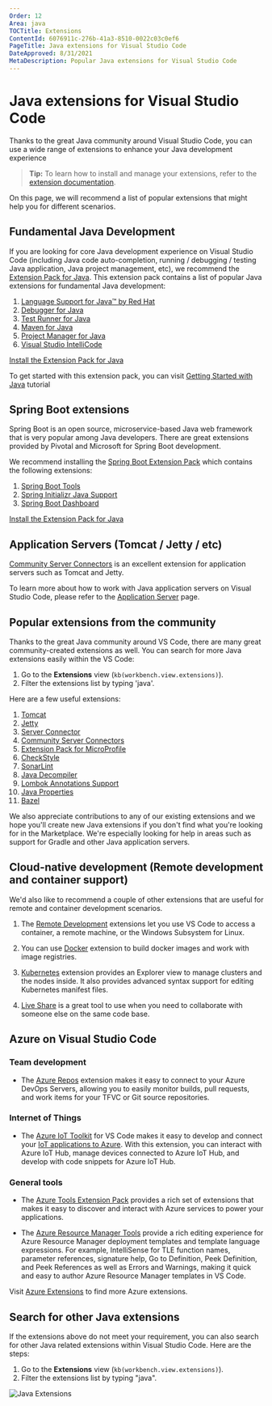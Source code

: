 ```yaml
---
Order: 12
Area: java
TOCTitle: Extensions
ContentId: 6076911c-276b-41a3-8510-0022c03c0ef6
PageTitle: Java extensions for Visual Studio Code
DateApproved: 8/31/2021
MetaDescription: Popular Java extensions for Visual Studio Code
---
```

# Java extensions for Visual Studio Code

Thanks to the great Java community around Visual Studio Code, you can use a wide range of extensions to enhance your Java development experience

> **Tip:** To learn how to install and manage your extensions, refer to the [extension documentation](/docs/editor/extension-marketplace.md).

On this page, we will recommend a list of popular extensions that might help you for different scenarios.

## Fundamental Java Development

If you are looking for core Java development experience on Visual Studio Code (including Java code auto-completion, running / debugging / testing Java application, Java project management, etc), we recommend the [Extension Pack for Java](https://marketplace.visualstudio.com/items?itemName=vscjava.vscode-java-pack). This extension pack contains a list of popular Java extensions for fundamental Java development:

1. [Language Support for Java™ by Red Hat](https://marketplace.visualstudio.com/items?itemName=redhat.java)
2. [Debugger for Java](https://marketplace.visualstudio.com/items?itemName=vscjava.vscode-java-debug)
3. [Test Runner for Java](https://marketplace.visualstudio.com/items?itemName=vscjava.vscode-java-test)
4. [Maven for Java](https://marketplace.visualstudio.com/items?itemName=vscjava.vscode-maven)
5. [Project Manager for Java](https://marketplace.visualstudio.com/items?itemName=vscjava.vscode-java-dependency)
6. [Visual Studio IntelliCode](https://marketplace.visualstudio.com/items?itemName=VisualStudioExptTeam.vscodeintellicode)

<a class="tutorial-install-extension-btn" href="vscode:extension/vscjava.vscode-java-pack">Install the Extension Pack for Java</a>

To get started with this extension pack, you can visit [Getting Started with Java](https://code.visualstudio.com/docs/java/java-tutorial) tutorial

## Spring Boot extensions

Spring Boot is an open source, microservice-based Java web framework that is very popular among Java developers. There are great extensions provided by Pivotal and Microsoft for Spring Boot development.

We recommend installing the [Spring Boot Extension Pack](https://marketplace.visualstudio.com/items?itemName=Pivotal.vscode-boot-dev-pack) which contains the following extensions:

1. [Spring Boot Tools](https://marketplace.visualstudio.com/items?itemName=Pivotal.vscode-spring-boot)
2. [Spring Initializr Java Support](https://marketplace.visualstudio.com/items?itemName=vscjava.vscode-spring-initializr)
3. [Spring Boot Dashboard](https://marketplace.visualstudio.com/items?itemName=vscjava.vscode-spring-boot-dashboard)

<a class="tutorial-install-extension-btn" href="vscode:extension/Pivotal.vscode-boot-dev-pack">Install the Extension Pack for Java</a>

## Application Servers (Tomcat / Jetty / etc)

[Community Server Connectors](https://marketplace.visualstudio.com/items?itemName=redhat.vscode-community-server-connector) is an excellent extension for application servers such as Tomcat and Jetty.

To learn more about how to work with Java application servers on Visual Studio Code, please refer to the [Application Server](https://code.visualstudio.com/docs/java/java-tomcat-jetty) page.


## Popular extensions from the community

Thanks to the great Java community around VS Code, there are many great community-created extensions as well. You can search for more Java extensions easily within the VS Code:

1. Go to the **Extensions** view (`kb(workbench.view.extensions)`).
2. Filter the extensions list by typing 'java'.

Here are a few useful extensions:

1. [Tomcat](https://marketplace.visualstudio.com/items?itemName=adashen.vscode-tomcat)
2. [Jetty](https://marketplace.visualstudio.com/items?itemName=SummerSun.vscode-jetty)
3. [Server Connector](https://marketplace.visualstudio.com/items?itemName=redhat.vscode-server-connector)
4. [Community Server Connectors](https://marketplace.visualstudio.com/items?itemName=redhat.vscode-community-server-connector)
5. [Extension Pack for MicroProfile](https://marketplace.visualstudio.com/items?itemName=MicroProfile-Community.vscode-microprofile-pack)
6. [CheckStyle](https://marketplace.visualstudio.com/items?itemName=shengchen.vscode-checkstyle)
7. [SonarLint](https://marketplace.visualstudio.com/items?itemName=SonarSource.sonarlint-vscode)
8. [Java Decompiler](https://marketplace.visualstudio.com/items?itemName=dgileadi.java-decompiler)
9. [Lombok Annotations Support](https://marketplace.visualstudio.com/items?itemName=GabrielBB.vscode-lombok)
10. [Java Properties](https://marketplace.visualstudio.com/items?itemName=ithildir.java-properties)
11. [Bazel](https://marketplace.visualstudio.com/items?itemName=BazelBuild.vscode-bazel)

We also appreciate contributions to any of our existing extensions and we hope you'll create new Java extensions if you don't find what you're looking for in the Marketplace. We're especially looking for help in areas such as support for Gradle and other Java application servers.

## Cloud-native development (Remote development and container support)

We'd also like to recommend a couple of other extensions that are useful for remote and container development scenarios.

1. The [Remote Development](/docs/remote/remote-overview.md) extensions let you use VS Code to access a container, a remote machine, or the Windows Subsystem for Linux.

2. You can use [Docker](https://marketplace.visualstudio.com/items?itemName=ms-azuretools.vscode-docker) extension to build docker images and work with image registries.

3. [Kubernetes](https://marketplace.visualstudio.com/items?itemName=ms-kubernetes-tools.vscode-kubernetes-tools) extension provides an Explorer view to manage clusters and the nodes inside. It also provides advanced syntax support for editing Kubernetes manifest files.

4. [Live Share](https://marketplace.visualstudio.com/items?itemName=MS-vsliveshare.vsliveshare) is a great tool to use when you need to collaborate with someone else on the same code base.

## Azure on Visual Studio Code

### Team development

* The [Azure Repos](https://marketplace.visualstudio.com/items?itemName=ms-vsts.team) extension makes it easy to connect to your Azure DevOps Servers, allowing you to easily monitor builds, pull requests, and work items for your TFVC or Git source repositories.

### Internet of Things

* The [Azure IoT Toolkit](https://marketplace.visualstudio.com/items?itemName=vsciot-vscode.azure-iot-toolkit) for VS Code makes it easy to develop and connect your [IoT applications to Azure](https://docs.microsoft.com//azure/index#pivot=services&panel=iot). With this extension, you can interact with Azure IoT Hub, manage devices connected to Azure IoT Hub, and develop with code snippets for Azure IoT Hub.

### General tools

* The [Azure Tools Extension Pack](https://marketplace.visualstudio.com/items?itemName=ms-vscode.vscode-node-azure-pack) provides a rich set of extensions that makes it easy to discover and interact with Azure services to power your applications.

* The [Azure Resource Manager Tools](https://marketplace.visualstudio.com/items?itemName=msazurermtools.azurerm-vscode-tools) provide a rich editing experience for Azure Resource Manager deployment templates and template language expressions. For example, IntelliSense for TLE function names, parameter references, signature help, Go to Definition, Peek Definition, and Peek References as well as Errors and Warnings, making it quick and easy to author Azure Resource Manager templates in VS Code.

Visit [Azure Extensions](/docs/azure/extensions.md) to find more Azure extensions.

## Search for other Java extensions

If the extensions above do not meet your requirement, you can also search for other Java related extensions within Visual Studio Code. Here are the steps:

1. Go to the **Extensions** view (`kb(workbench.view.extensions)`).
2. Filter the extensions list by typing "java".

![Java Extensions](images/extensions/extensions.png)
